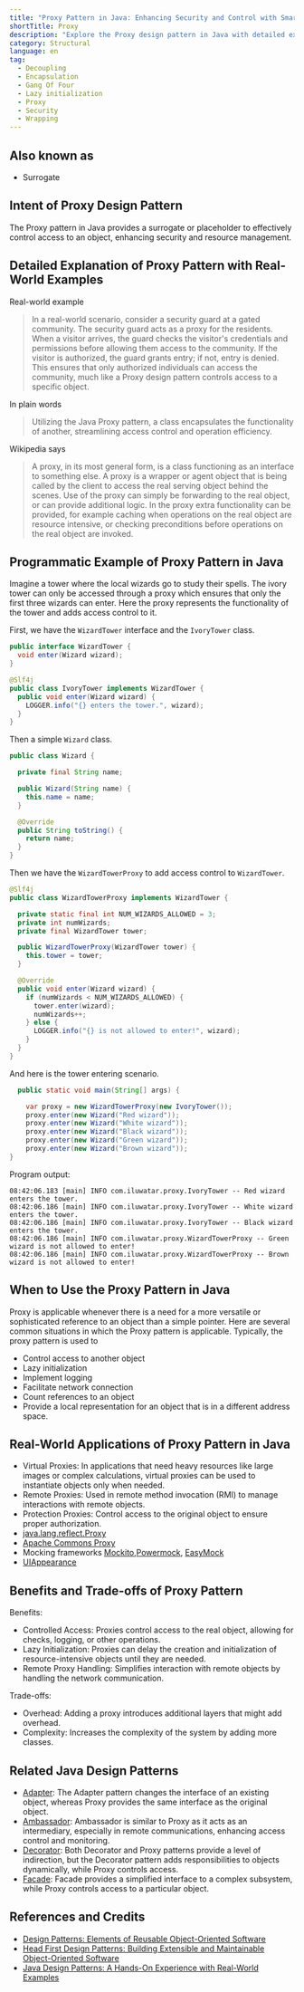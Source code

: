 ```yaml
---
title: "Proxy Pattern in Java: Enhancing Security and Control with Smart Proxies"
shortTitle: Proxy
description: "Explore the Proxy design pattern in Java with detailed examples. Learn how it provides controlled access, facilitates lazy initialization, and ensures security. Ideal for developers looking to implement advanced Java techniques."
category: Structural
language: en
tag:
  - Decoupling
  - Encapsulation
  - Gang Of Four
  - Lazy initialization
  - Proxy
  - Security
  - Wrapping
---
```


## Also known as

* Surrogate

## Intent of Proxy Design Pattern

The Proxy pattern in Java provides a surrogate or placeholder to effectively control access to an object, enhancing security and resource management.

## Detailed Explanation of Proxy Pattern with Real-World Examples

Real-world example

> In a real-world scenario, consider a security guard at a gated community. The security guard acts as a proxy for the residents. When a visitor arrives, the guard checks the visitor's credentials and permissions before allowing them access to the community. If the visitor is authorized, the guard grants entry; if not, entry is denied. This ensures that only authorized individuals can access the community, much like a Proxy design pattern controls access to a specific object.

In plain words

> Utilizing the Java Proxy pattern, a class encapsulates the functionality of another, streamlining access control and operation efficiency.

Wikipedia says

> A proxy, in its most general form, is a class functioning as an interface to something else. A proxy is a wrapper or agent object that is being called by the client to access the real serving object behind the scenes. Use of the proxy can simply be forwarding to the real object, or can provide additional logic. In the proxy extra functionality can be provided, for example caching when operations on the real object are resource intensive, or checking preconditions before operations on the real object are invoked.

## Programmatic Example of Proxy Pattern in Java

Imagine a tower where the local wizards go to study their spells. The ivory tower can only be accessed through a proxy which ensures that only the first three wizards can enter. Here the proxy represents the functionality of the tower and adds access control to it.

First, we have the `WizardTower` interface and the `IvoryTower` class.

```java
public interface WizardTower {
  void enter(Wizard wizard);
}
```

```java
@Slf4j
public class IvoryTower implements WizardTower {
  public void enter(Wizard wizard) {
    LOGGER.info("{} enters the tower.", wizard);
  }
}
```

Then a simple `Wizard` class.

```java
public class Wizard {

  private final String name;

  public Wizard(String name) {
    this.name = name;
  }

  @Override
  public String toString() {
    return name;
  }
}
```

Then we have the `WizardTowerProxy` to add access control to `WizardTower`.

```java
@Slf4j
public class WizardTowerProxy implements WizardTower {

  private static final int NUM_WIZARDS_ALLOWED = 3;
  private int numWizards;
  private final WizardTower tower;

  public WizardTowerProxy(WizardTower tower) {
    this.tower = tower;
  }

  @Override
  public void enter(Wizard wizard) {
    if (numWizards < NUM_WIZARDS_ALLOWED) {
      tower.enter(wizard);
      numWizards++;
    } else {
      LOGGER.info("{} is not allowed to enter!", wizard);
    }
  }
}
```

And here is the tower entering scenario.

```java
  public static void main(String[] args) {

    var proxy = new WizardTowerProxy(new IvoryTower());
    proxy.enter(new Wizard("Red wizard"));
    proxy.enter(new Wizard("White wizard"));
    proxy.enter(new Wizard("Black wizard"));
    proxy.enter(new Wizard("Green wizard"));
    proxy.enter(new Wizard("Brown wizard"));
}
```

Program output:

```
08:42:06.183 [main] INFO com.iluwatar.proxy.IvoryTower -- Red wizard enters the tower.
08:42:06.186 [main] INFO com.iluwatar.proxy.IvoryTower -- White wizard enters the tower.
08:42:06.186 [main] INFO com.iluwatar.proxy.IvoryTower -- Black wizard enters the tower.
08:42:06.186 [main] INFO com.iluwatar.proxy.WizardTowerProxy -- Green wizard is not allowed to enter!
08:42:06.186 [main] INFO com.iluwatar.proxy.WizardTowerProxy -- Brown wizard is not allowed to enter!
```

## When to Use the Proxy Pattern in Java

Proxy is applicable whenever there is a need for a more versatile or sophisticated reference to an object than a simple pointer. Here are several common situations in which the Proxy pattern is applicable. Typically, the proxy pattern is used to

* Control access to another object
* Lazy initialization
* Implement logging
* Facilitate network connection
* Count references to an object
* Provide a local representation for an object that is in a different address space.

## Real-World Applications of Proxy Pattern in Java

* Virtual Proxies: In applications that need heavy resources like large images or complex calculations, virtual proxies can be used to instantiate objects only when needed.
* Remote Proxies: Used in remote method invocation (RMI) to manage interactions with remote objects.
* Protection Proxies: Control access to the original object to ensure proper authorization.
* [java.lang.reflect.Proxy](http://docs.oracle.com/javase/8/docs/api/java/lang/reflect/Proxy.html)
* [Apache Commons Proxy](https://commons.apache.org/proper/commons-proxy/)
* Mocking frameworks [Mockito](https://site.mockito.org/),[Powermock](https://powermock.github.io/), [EasyMock](https://easymock.org/)
* [UIAppearance](https://developer.apple.com/documentation/uikit/uiappearance)

## Benefits and Trade-offs of Proxy Pattern

Benefits:

* Controlled Access: Proxies control access to the real object, allowing for checks, logging, or other operations.
* Lazy Initialization: Proxies can delay the creation and initialization of resource-intensive objects until they are needed.
* Remote Proxy Handling: Simplifies interaction with remote objects by handling the network communication.

Trade-offs:

* Overhead: Adding a proxy introduces additional layers that might add overhead.
* Complexity: Increases the complexity of the system by adding more classes.

## Related Java Design Patterns

* [Adapter](https://java-design-patterns.com/patterns/adapter/): The Adapter pattern changes the interface of an existing object, whereas Proxy provides the same interface as the original object.
* [Ambassador](https://java-design-patterns.com/patterns/ambassador/): Ambassador is similar to Proxy as it acts as an intermediary, especially in remote communications, enhancing access control and monitoring.
* [Decorator](https://java-design-patterns.com/patterns/decorator/): Both Decorator and Proxy patterns provide a level of indirection, but the Decorator pattern adds responsibilities to objects dynamically, while Proxy controls access.
* [Facade](https://java-design-patterns.com/patterns/facade/): Facade provides a simplified interface to a complex subsystem, while Proxy controls access to a particular object.

## References and Credits

* [Design Patterns: Elements of Reusable Object-Oriented Software](https://amzn.to/3w0pvKI)
* [Head First Design Patterns: Building Extensible and Maintainable Object-Oriented Software](https://amzn.to/49NGldq)
* [Java Design Patterns: A Hands-On Experience with Real-World Examples](https://amzn.to/3yhh525)
